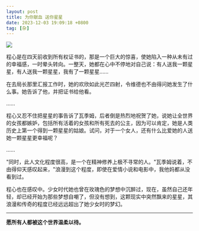 ```yaml
---
layout: post
title: 为你献血 送你星星
date: 2023-12-03 19:09:18 +0800
tag: [杂]
---
```


![](/styles/images/blood.avif)

程心是在四天前收到所有权证书的，那是一个巨大的惊喜，使她陷入一种从未有过的幸福感，一时晕头转向。一整天，她都在心中不停地对自己说：有人送我一颗星星，有人送我一颗星星，我有了一颗星星……

在去局长那里汇报工作时，她的欢欣如此光芒四射，令维德也不由得问她发生了什么事。她告诉了他，并把证书给他看。

……

程心又忍不住把星星的事告诉了瓦季姆，后者倒是热烈地祝贺了她，说她让全世界的女孩都嫉妒，包括所有活着的女孩和所有死去的公主，因为可以肯定，她是人类历史上第一个得到一颗星星的姑娘。试问，对于一个女人，还有什么比爱她的人送她一颗星星更幸福呢？

……

<!-- 程心有过许多仰慕者和追求者，但他们中没有这样富有的。 -->

"同时，此人文化程度很高，是一个在精神修养上极不寻常的人。"瓦季姆说着，不由得仰天感叹起来，"浪漫到这个程度，即使在爱情小说和电影中，我他妈都从没看到过。

程心也在感叹中。少女时代她也曾在玫瑰色的梦想中沉醉过，现在，虽然自己还年轻，却已经开始为那些梦想自嘲了，但没有想到，这颗现实中突然飘来的星星，其浪漫和传奇的程度已经远远超出了她少女时的梦幻。

***

**愿所有人都被这个世界温柔以待。**

<!-- 本文旨在尝试理解中金夫人、北极鲶鱼、上海小余等人的行为逻辑。

毫无疑问，小余和程心一样，也是幸福到晕头转向了，而且程度明显更严重，刘慈欣都不敢写程心是去网上分享自己的喜悦。一般而言，头晕是贫血的典型症状，而小余得到外部七千毫升注入后，依然头脑不清，说明血量还是不够的。在治疗并未彻底尤其头部供血不足导致语言行为紊乱的情况下，因照看不周而致患者危害社会、煽动颠覆言论发布到网络，恐怕医疗团队、主治医师要负很大责任。但我们显然仍然应当将主要矛头指向小余本人：她看来是个「一句牛逼走天下」主义者。在历经如此浪漫和幸福（我个人当然是觉得人血比所谓星星更珍贵啦）之后，依然在用如此贫瘠的语言描述自己的情感，甚至完全不如水电站钢铁男电工之文笔。我们很为小姑姑拥有这么一位粗陋的侄女而感到无限惋惜。不过在「绝绝子文学」大行天下的时代，还能坚守用「牛逼」，足见其表达素养之古朴，对这样的好同志实在也难以苛责。

刘慈欣所有刻画程心的笔墨都在直指他的中心思想。这种写法不可谓不具说服力，一边倒的批判、成为「圣母」同义词，是读者充分吸收作者灌输的例证。然而，刘慈欣没有说明的点是：作为代表「理性」、代表人类前进方向的「男性」，为什么还是屡次在明知毫无意义、明知助长「妇人之仁」的情况下，甚至在全书背景都是地球宇宙「危急存亡之秋」，还是要前赴后继上演博红颜一笑的戏码？ -->

